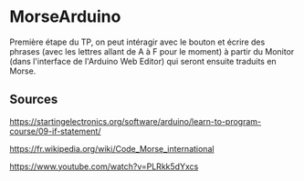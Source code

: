 # MorseArduino


Première étape du TP, on peut intéragir avec le bouton et écrire des phrases (avec les lettres allant de A à F pour le moment)  à partir du Monitor (dans l'interface de l'Arduino Web Editor)
qui seront ensuite traduits en Morse.


## Sources
https://startingelectronics.org/software/arduino/learn-to-program-course/09-if-statement/

https://fr.wikipedia.org/wiki/Code_Morse_international

https://www.youtube.com/watch?v=PLRkk5dYxcs
